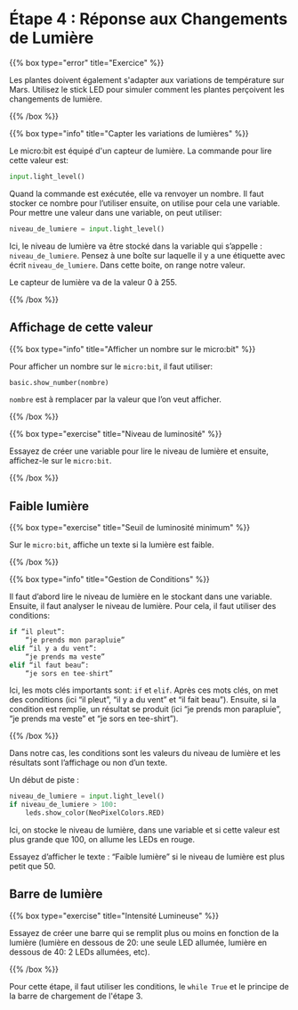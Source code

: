# Étape 4 : Réponse aux Changements de Lumière

{{% box type="error" title="Exercice" %}}

Les plantes doivent également s'adapter aux variations de température sur Mars. Utilisez le stick LED pour simuler comment les plantes perçoivent les changements de lumière.

{{% /box %}}

{{% box type="info" title="Capter les variations de lumières" %}}

Le micro:bit est équipé d'un capteur de lumière. La commande pour lire cette valeur est: 
```python
input.light_level()
```

Quand la commande est exécutée, elle va renvoyer un nombre. Il faut stocker ce nombre pour l’utiliser ensuite, on utilise pour cela une variable. Pour mettre une valeur dans une variable, on peut utiliser:
```python
niveau_de_lumiere = input.light_level()
```

Ici, le niveau de lumière va être stocké dans la variable qui s’appelle : `niveau_de_lumiere`. Pensez à une boîte sur laquelle il y a une étiquette avec écrit `niveau_de_lumiere`. Dans cette boite, on range notre valeur.

Le capteur de lumière va de la valeur 0 à 255.

{{% /box %}}

## Affichage de cette valeur

{{% box type="info" title="Afficher un nombre sur le micro:bit" %}}

Pour afficher un nombre sur le `micro:bit`, il faut utiliser:
```python
basic.show_number(nombre)
```

`nombre` est à remplacer par la valeur que l’on veut afficher.

{{% /box %}}

{{% box type="exercise" title="Niveau de luminosité" %}}

Essayez de créer une variable pour lire le niveau de lumière et ensuite, affichez-le sur le `micro:bit`.

{{% /box %}}

## Faible lumière

{{% box type="exercise" title="Seuil de luminosité minimum" %}}

Sur le `micro:bit`, affiche un texte si la lumière est faible.

{{% /box %}}

{{% box type="info" title="Gestion de Conditions" %}}

Il faut d’abord lire le niveau de lumière en le stockant dans une variable. Ensuite, il faut analyser le niveau de lumière. Pour cela, il faut utiliser des conditions:
```python
if “il pleut”:
    “je prends mon parapluie”
elif “il y a du vent”:
    “je prends ma veste”
elif “il faut beau”:
    “je sors en tee-shirt”
```

Ici, les mots clés importants sont: `if` et `elif`. Après ces mots clés, on met des conditions (ici “il pleut”, “il y a du vent” et “il fait beau”).
Ensuite, si la condition est remplie, un résultat se produit (ici “je prends mon parapluie”, “je prends ma veste” et “je sors en tee-shirt”).

{{% /box %}}

Dans notre cas, les conditions sont les valeurs du niveau de lumière et les résultats sont l’affichage ou non d’un texte. 

Un début de piste :
```python
niveau_de_lumiere = input.light_level()
if niveau_de_lumiere > 100:
    leds.show_color(NeoPixelColors.RED)
```

Ici, on stocke le niveau de lumière, dans une variable et si cette valeur est plus grande que 100, on allume les LEDs en rouge.

Essayez d’afficher le texte : “Faible lumière” si le niveau de lumière est plus petit que 50.

## Barre de lumière

{{% box type="exercise" title="Intensité Lumineuse" %}}

Essayez de créer une barre qui se remplit plus ou moins en fonction de la lumière (lumière en dessous de 20: une seule LED allumée, lumière en dessous de 40: 2 LEDs allumées, etc).

{{% /box %}}

Pour cette étape, il faut utiliser les conditions, le `while True` et le principe de la barre de chargement de l'étape 3.
